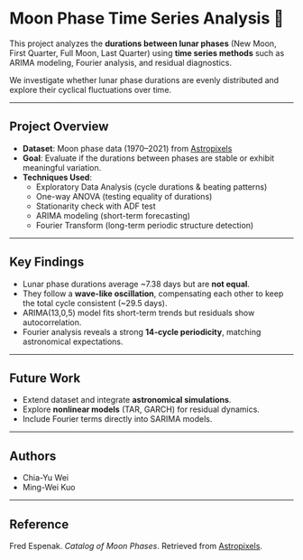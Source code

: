 # Moon Phase Time Series Analysis 🌙

This project analyzes the **durations between lunar phases** (New Moon, First Quarter, Full Moon, Last Quarter) using **time series methods** such as ARIMA modeling, Fourier analysis, and residual diagnostics.  

We investigate whether lunar phase durations are evenly distributed and explore their cyclical fluctuations over time.

---

## Project Overview
- **Dataset**: Moon phase data (1970–2021) from [Astropixels](https://astropixels.com/ephemeris/phasescat/phasescat.html)  
- **Goal**: Evaluate if the durations between phases are stable or exhibit meaningful variation.  
- **Techniques Used**:
  - Exploratory Data Analysis (cycle durations & beating patterns)  
  - One-way ANOVA (testing equality of durations)  
  - Stationarity check with ADF test  
  - ARIMA modeling (short-term forecasting)  
  - Fourier Transform (long-term periodic structure detection)  

---

## Key Findings
- Lunar phase durations average ~7.38 days but are **not equal**.  
- They follow a **wave-like oscillation**, compensating each other to keep the total cycle consistent (~29.5 days).  
- ARIMA(13,0,5) model fits short-term trends but residuals show autocorrelation.  
- Fourier analysis reveals a strong **14-cycle periodicity**, matching astronomical expectations.  

---

## Future Work
- Extend dataset and integrate **astronomical simulations**.  
- Explore **nonlinear models** (TAR, GARCH) for residual dynamics.  
- Include Fourier terms directly into SARIMA models.  

---

## Authors
- Chia-Yu Wei  
- Ming-Wei Kuo  

---

## Reference
Fred Espenak. *Catalog of Moon Phases*. Retrieved from [Astropixels](https://astropixels.com/ephemeris/phasescat/phasescat.html).
